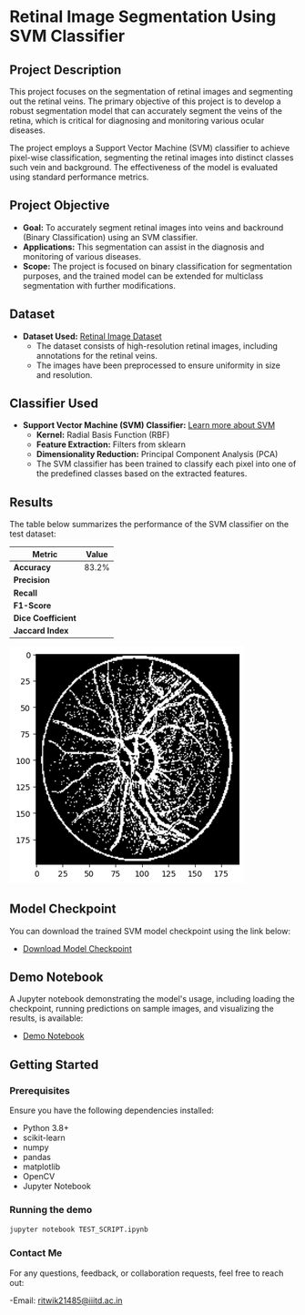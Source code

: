# Retinal Image Segmentation Using SVM Classifier

## Project Description

This project focuses on the segmentation of retinal images and segmenting out the retinal veins. The primary objective of this project is to develop a robust segmentation model that can accurately segment the veins of the retina, which is critical for diagnosing and monitoring various ocular diseases.

The project employs a Support Vector Machine (SVM) classifier to achieve pixel-wise classification, segmenting the retinal images into distinct classes such vein and background. The effectiveness of the model is evaluated using standard performance metrics.

## Project Objective

- **Goal:** To accurately segment retinal images into veins and backround (Binary Classification) using an SVM classifier.
- **Applications:** This segmentation can assist in the diagnosis and monitoring of various diseases.
- **Scope:** The project is focused on binary classification for segmentation purposes, and the trained model can be extended for multiclass segmentation with further modifications.

## Dataset

- **Dataset Used:** [Retinal Image Dataset](https://link-to-dataset)
  - The dataset consists of high-resolution retinal images, including annotations for the retinal veins.
  - The images have been preprocessed to ensure uniformity in size and resolution.

## Classifier Used

- **Support Vector Machine (SVM) Classifier:** [Learn more about SVM](https://scikit-learn.org/stable/modules/svm.html)
  - **Kernel:** Radial Basis Function (RBF)
  - **Feature Extraction:** Filters from sklearn 
  - **Dimensionality Reduction:** Principal Component Analysis (PCA)
  - The SVM classifier has been trained to classify each pixel into one of the predefined classes based on the extracted features.

## Results

The table below summarizes the performance of the SVM classifier on the test dataset:

| Metric              | Value  |
|---------------------|--------|
| **Accuracy**        | 83.2%  |
| **Precision**       |        |
| **Recall**          |        |
| **F1-Score**        |        |
| **Dice Coefficient**|        |
| **Jaccard Index**   |        |

![Segmentation Example](RESULTS/First_segmentation_02L.png)

## Model Checkpoint

You can download the trained SVM model checkpoint using the link below:

- [Download Model Checkpoint](Trained_model_checkpoints)

## Demo Notebook

A Jupyter notebook demonstrating the model's usage, including loading the checkpoint, running predictions on sample images, and visualizing the results, is available:

- [Demo Notebook](TEST_SCRIPT.ipynb)

## Getting Started

### Prerequisites

Ensure you have the following dependencies installed:

- Python 3.8+
- scikit-learn
- numpy
- pandas
- matplotlib
- OpenCV
- Jupyter Notebook

### Running the demo
``` bash 
jupyter notebook TEST_SCRIPT.ipynb
```

### Contact Me 

For any questions, feedback, or collaboration requests, feel free to reach out:

-Email: ritwik21485@iiitd.ac.in
